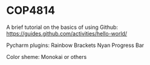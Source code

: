 # COP4814

A brief tutorial on the basics of using Github:
https://guides.github.com/activities/hello-world/

Pycharm plugins:
Rainbow Brackets
Nyan Progress Bar

Color sheme: Monokai or others
